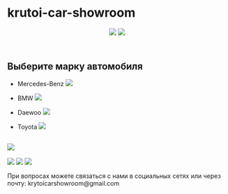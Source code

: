 # krutoi-car-showroom
<html>
    <head>
            <title>Krutoi car showroom</title>
            <link rel="stylesheet" href="style.css"/>
    </head>
    <header>
        <img src="https://i.imgur.com/LHVXxyI.png">
        <img class="img" src="https://i.imgur.com/EVZkiB4.png">
    </header>
    <main>
        <h2>Выберите марку автомобиля</h2>
        <ul>
        <li><p><a> Mercedes-Benz <img src="https://i.imgur.com/PkMJEaH.png"></a></p></li>
        <li><p><a> BMW <img class="bmw" src="https://i.imgur.com/dHTQLej.png"></a></p></li>
        <li><p><a> Daewoo <img src="https://i.imgur.com/a05upsN.png"></a></p></li>
        <li><p><a> Toyota <img class="toyota" src="https://i.imgur.com/oo1KpTd.png"></a></p></li>
        </ul>
        <h2  class="imgg"><img  class="imggg"src="https://img.freepik.com/free-photo/young-couple-choosing-a-car-in-a-car-show-room_1303-15122.jpg"></h2>
    </main>
    <footer>
        <img src="https://i.imgur.com/SRFafwf.png">
        <img src="https://i.imgur.com/n7REeqE.png">
        <img src="https://i.imgur.com/4djTBRP.png">
        <p>При вопросах можете связаться с нами в социальных сетях или через почту: krytoicarshowroom@gmail.com</p>
    </footer>
    </html>
